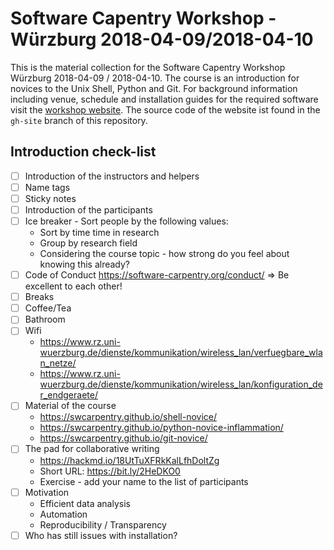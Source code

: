 # Software Capentry Workshop - Würzburg 2018-04-09/2018-04-10

This is the material collection for the Software Capentry Workshop
Würzburg 2018-04-09 / 2018-04-10.  The course is an introduction for
novices to the Unix Shell, Python and Git. For background information
including venue, schedule and installation guides for the required
software visit the [workshop
website](https://swcarpentry-wuerzburg.github.io/2018-04-09-wuerzburg/). The
source code of the website ist found in the `gh-site` branch of this
repository.

## Introduction check-list

- [ ] Introduction of the instructors and helpers
- [ ] Name tags
- [ ] Sticky notes
- [ ] Introduction of the participants
- [ ] Ice breaker - Sort people by the following values:
  - Sort by time time in research
  - Group by research field
  - Considering the course topic - how strong do you feel about knowing this already?
- [ ] Code of Conduct https://software-carpentry.org/conduct/  => Be excellent to each other!
- [ ] Breaks
- [ ] Coffee/Tea
- [ ] Bathroom
- [ ] Wifi
  - https://www.rz.uni-wuerzburg.de/dienste/kommunikation/wireless_lan/verfuegbare_wlan_netze/
  - https://www.rz.uni-wuerzburg.de/dienste/kommunikation/wireless_lan/konfiguration_der_endgeraete/
- [ ] Material of the course
  - https://swcarpentry.github.io/shell-novice/
  - https://swcarpentry.github.io/python-novice-inflammation/
  - https://swcarpentry.github.io/git-novice/
- [ ] The pad for collaborative writing
  - https://hackmd.io/18UtTuXFRkKalLfhDoltZg
  - Short URL: https://bit.ly/2HeDKO0
  - Exercise - add your name to the list of participants
- [ ] Motivation
  - Efficient data analysis
  - Automation
  - Reproducibility / Transparency
- [ ] Who has still issues with installation?
